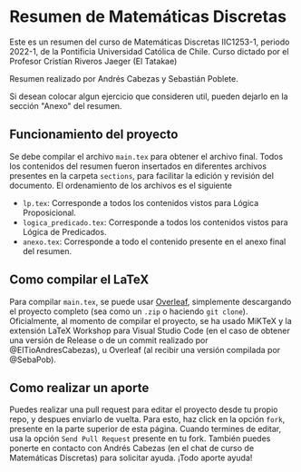 # Resumen de Matemáticas Discretas
Este es un resumen del curso de Matemáticas Discretas IIC1253-1, periodo 2022-1, de la Pontificia Universidad Católica de Chile.
Curso dictado por el Profesor Cristían Riveros Jaeger (El Tatakae)

Resumen realizado por Andrés Cabezas y Sebastián Poblete.

Si desean colocar algun ejercicio que consideren util, pueden dejarlo en la sección "Anexo" del resumen.

## Funcionamiento del proyecto
Se debe compilar el archivo `main.tex` para obtener el archivo final. Todos los contenidos del resumen fueron insertados en diferentes archivos presentes en la carpeta `sections`, para facilitar la edición y revisión del documento.
El ordenamiento de los archivos es el siguiente
- `lp.tex`: Corresponde a todos los contenidos vistos para Lógica Proposicional.
- `logica_predicado.tex`: Corresponde a todos los contenidos vistos para Lógica de Predicados.
- `anexo.tex`: Corresponde a todo el contenido presente en el anexo final del resumen.

## Como compilar el LaTeX
Para compilar `main.tex`, se puede usar <a href="www.overleaf.com">Overleaf</a>, simplemente descargando el proyecto completo (sea como un `.zip` o haciendo `git clone`).
Oficialmente, al momento de compilar el proyecto, se ha usado MiKTeX y la extensión LaTeX Workshop para Visual Studio Code (en el caso de obtener una versión de Release o de un commit realizado por @ElTioAndresCabezas), u Overleaf (al recibir una versión compilada por @SebaPob).

## Como realizar un aporte
Puedes realizar una pull request para editar el proyecto desde tu propio repo, y despues enviarlo de vuelta. Para esto, haz click en la opción `fork`, presente en la parte superior de esta página. Cuando termines de editar, usa la opción `Send Pull Request` presente en tu fork.
También puedes ponerte en contacto con Andrés Cabezas (en el chat de curso de Matemáticas Discretas) para solicitar ayuda. ¡Todo aporte ayuda!